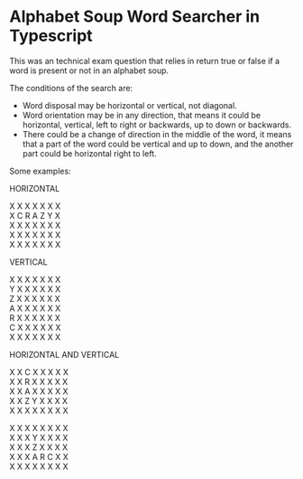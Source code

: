 # Alphabet Soup Word Searcher in Typescript
This was an technical exam question that relies in return true or false if a word is present or not in an alphabet soup.

The conditions of the search are:
- Word disposal may be horizontal or vertical, not diagonal.
- Word orientation may be in any direction, that means it could be horizontal, vertical, left to right or backwards, up to down or backwards.
- There could be a change of direction in the middle of the word, it means that a part of the word could be vertical and up to down, and the another part could be horizontal right to left.

Some examples:

HORIZONTAL

X X X X X X X  
X C R A Z Y X  
X X X X X X X   
X X X X X X X   
X X X X X X X

VERTICAL

X X X X X X X  
Y X X X X X X   
Z X X X X X X  
A X X X X X X   
R X X X X X X  
C X X X X X X  
X X X X X X X  

HORIZONTAL AND VERTICAL

X X C X X X X X    
X X R X X X X X    
X X A X X X X X   
X X Z Y X X X X    
X X X X X X X X 

X X X X X X X X  
X X X Y X X X X  
X X X Z X X X X   
X X X A R C X X  
X X X X X X X X   
